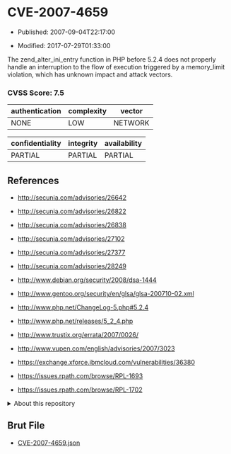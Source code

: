 # CVE-2007-4659

- Published: 2007-09-04T22:17:00

- Modified: 2017-07-29T01:33:00

The zend_alter_ini_entry function in PHP before 5.2.4 does not properly handle an interruption to the flow of execution triggered by a memory_limit violation, which has unknown impact and attack vectors.

### CVSS Score: **7.5**

| authentication | complexity | vector |
| --- | --- | --- |
| NONE | LOW | NETWORK |

| confidentiality | integrity | availability |
| --- | --- | --- |
| PARTIAL | PARTIAL | PARTIAL |

## References

* http://secunia.com/advisories/26642

* http://secunia.com/advisories/26822

* http://secunia.com/advisories/26838

* http://secunia.com/advisories/27102

* http://secunia.com/advisories/27377

* http://secunia.com/advisories/28249

* http://www.debian.org/security/2008/dsa-1444

* http://www.gentoo.org/security/en/glsa/glsa-200710-02.xml

* http://www.php.net/ChangeLog-5.php#5.2.4

* http://www.php.net/releases/5_2_4.php

* http://www.trustix.org/errata/2007/0026/

* http://www.vupen.com/english/advisories/2007/3023

* https://exchange.xforce.ibmcloud.com/vulnerabilities/36380

* https://issues.rpath.com/browse/RPL-1693

* https://issues.rpath.com/browse/RPL-1702

<details>
<summary>About this repository</summary> 

  This repository is part of the project [Live Hack CVE](https://github.com/Live-Hack-CVE). Main website can be found [www.live-hack.org](https://www.live-hack.org) 
  
  Made by [Sn0wAlice](https://github.com/Sn0wAlice) for the people that care about security and need to have a feed of the latest CVEs. Hope you enjoy it, don't forget to star the repo and follow me on [Twitter](https://twitter.com/Sn0wAlice) and [Github](https://github.com/Sn0wAlice). And that is my [personnal website](https://www.alice-snow.me/)

  - [Home Page](https://github.com/Live-Hack-CVE)
  - [Framework](https://github.com/Live-Hack-CVE/cve-framework)
  - [CVE database](https://github.com/Live-Hack-CVE/full_database)
  - [Changelog](https://github.com/Live-Hack-CVE/Changelog)
</details>

## Brut File

* [CVE-2007-4659.json](https://raw.githubusercontent.com/Live-Hack-CVE/full_database/main/cves/2007/CVE-2007-4659.json)

